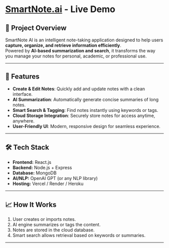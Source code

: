 # [SmartNote.ai](https://smartnote-ai-pied.vercel.app/) - Live Demo

## 🚀 Project Overview
SmartNote AI is an intelligent note-taking application designed to help users **capture, organize, and retrieve information efficiently**.  
Powered by **AI-based summarization and search**, it transforms the way you manage your notes for personal, academic, or professional use.

---

## 🎯 Features
- **Create & Edit Notes**: Quickly add and update notes with a clean interface.  
- **AI Summarization**: Automatically generate concise summaries of long notes.  
- **Smart Search & Tagging**: Find notes instantly using keywords or tags.  
- **Cloud Storage Integration**: Securely store notes for access anytime, anywhere.  
- **User-Friendly UI**: Modern, responsive design for seamless experience.

---

## 🛠️ Tech Stack
- **Frontend:** React.js  
- **Backend:** Node.js + Express  
- **Database:** MongoDB  
- **AI/NLP:** OpenAI GPT (or any NLP library)  
- **Hosting:** Vercel / Render / Heroku  

---

## 📈 How It Works
1. User creates or imports notes.  
2. AI engine summarizes or tags the content.  
3. Notes are stored in the cloud database.  
4. Smart search allows retrieval based on keywords or summaries.

---
